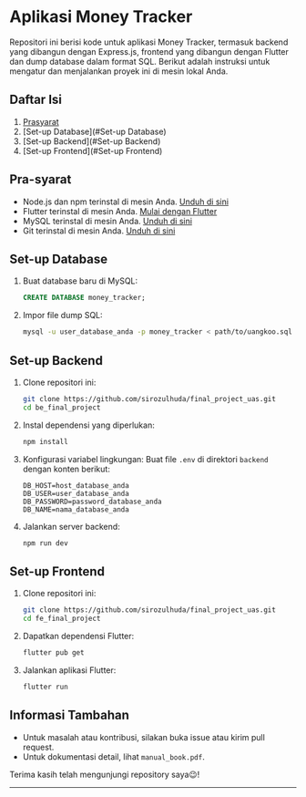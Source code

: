 # Aplikasi Money Tracker

Repositori ini berisi kode untuk aplikasi Money Tracker, termasuk backend yang dibangun dengan Express.js, frontend yang dibangun dengan Flutter dan dump database dalam format SQL. Berikut adalah instruksi untuk mengatur dan menjalankan proyek ini di mesin lokal Anda.

## Daftar Isi
1. [Prasyarat](#Pra-syarat)
2. [Set-up Database](#Set-up Database)
3. [Set-up Backend](#Set-up Backend)
4. [Set-up Frontend](#Set-up Frontend)



## Pra-syarat
- Node.js dan npm terinstal di mesin Anda. [Unduh di sini](https://nodejs.org/)
- Flutter terinstal di mesin Anda. [Mulai dengan Flutter](https://flutter.dev/docs/get-started/install)
- MySQL terinstal di mesin Anda. [Unduh di sini](https://www.mysql.com/downloads/)
- Git terinstal di mesin Anda. [Unduh di sini](https://git-scm.com/)

## Set-up Database
1. Buat database baru di MySQL:
    ```sql
    CREATE DATABASE money_tracker;
    ```

2. Impor file dump SQL:
    ```bash
    mysql -u user_database_anda -p money_tracker < path/to/uangkoo.sql
    ```


## Set-up Backend
1. Clone repositori ini:
   ```bash
   git clone https://github.com/sirozulhuda/final_project_uas.git
   cd be_final_project
    ```

2. Instal dependensi yang diperlukan:
    ```bash
    npm install
    ```

3. Konfigurasi variabel lingkungan:
    Buat file `.env` di direktori `backend` dengan konten berikut:
    ```plaintext
    DB_HOST=host_database_anda
    DB_USER=user_database_anda
    DB_PASSWORD=password_database_anda
    DB_NAME=nama_database_anda
    ```

4. Jalankan server backend:
    ```bash
    npm run dev
    ```

## Set-up Frontend
1. Clone repositori ini:
   ```bash
   git clone https://github.com/sirozulhuda/final_project_uas.git
   cd fe_final_project
    ```

3. Dapatkan dependensi Flutter:
    ```bash
    flutter pub get
    ```

4. Jalankan aplikasi Flutter:
    ```bash
    flutter run
    ```



## Informasi Tambahan
- Untuk masalah atau kontribusi, silakan buka issue atau kirim pull request.
- Untuk dokumentasi detail, lihat `manual_book.pdf`.

Terima kasih telah mengunjungi repository saya😉!

---

